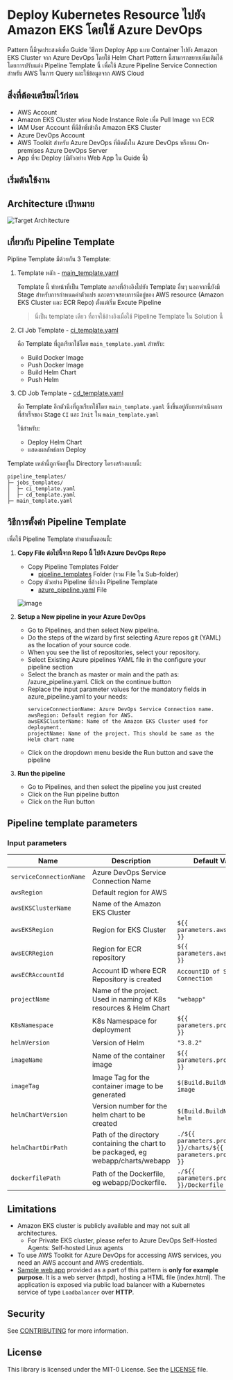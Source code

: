 # Deploy Kubernetes Resource ไปยัง Amazon EKS โดยใช้ Azure DevOps
Pattern นี้มีจุดประสงค์เพื่อ Guide วิธีการ Deploy App แบบ Container ไปยัง Amazon EKS Cluster จาก Azure DevOps โดยใช้ Helm Chart 
Pattern นี้สามารถขยายเพิ่มเติมได้โดยการปรับแต่ง Pipeline Template นี้ เพื่อใช้ Azure Pipeline Service Connection สำหรับ AWS ในการ Query และใช้ข้อมูลจาก AWS Cloud

## สิ่งที่ต้องเตรียมไว้ก่อน
- AWS Account
- Amazon EKS Cluster พร้อม Node Instance Role เพื่อ Pull Image จาก ECR
- IAM User Account ที่มีสิทธิ์เข้าถึง Amazon EKS Cluster
- Azure DevOps Account
- AWS Toolkit สำหรับ Azure DevOps ที่ติดตั้งใน Azure DevOps หรือบน On-premises Azure DevOps Server
- App ที่จะ Deploy (มีตัวอย่าง Web App ใน Guide นี้)

## เริ่มต้นใช้งาน

## Architecture เป้าหมาย
![Target Architecture](./docs/img/Architecture.png "Target Architecture")
## เกี่ยวกับ Pipeline Template
Pipline Template มีด้วยกัน 3 Template:

1. Template หลัก - [main_template.yaml](./pipeline_templates/main_template.yaml)

    Template นี้ ทำหน้าที่เป็น Template กลางที่อ้างอิงไปยัง Template อื่นๆ นอกจากนี้ยังมี Stage สำหรับการกำหนดค่าตัวแปร และตรวจสอบการมีอยู่ของ AWS resource (Amazon EKS Cluster และ ECR Repo) ตั้งแต่เริ่ม Excute Pipeline

    >นี่เป็น template เดียว ที่อาจใช้อ้างอิงเมื่อใช้ Pipeline Template ใน Solution นี้

2. CI Job Template - [ci_template.yaml](./pipeline_templates/job_templates/ci_template.yaml)

    คือ Template ที่ถูกเรียกใช้โดย `main_template.yaml` สำหรับ:
    - Build Docker Image
    - Push Docker Image
    - Build Helm Chart
    - Push Helm

3. CD Job Template - [cd_template.yaml](./pipeline_templates/job_templates/cd_template.yaml)

    คือ Template อีกตัวนึงที่ถูกเรียกใช้โดย `main_template.yaml` ซึ่งขึ้นอยู่กับการดำเนินการที่สำเร็จของ Stage `CI` และ `Init` ใน `main_template.yaml` 
    
    ใช้สำหรับ:
    - Deploy Helm Chart
    - แสดงผลลัพธ์การ Deploy

Template เหล่านี้ถูกจัดอยู่ใน Directory โครงสร้างแบบนี้:
```
pipeline_templates/
├─ jobs_templates/
│  ├─ ci_template.yaml
│  ├─ cd_template.yaml
├─ main_template.yaml
```

## วิธีการตั้งค่า Pipeline Template
เพื่อใช้ Pipeline Template ทำตามขั้นตอนนี้:
1. **Copy File ต่อไปนี้จาก Repo นี้ ไปยัง Azure DevOps Repo**
    * Copy Pipeline Templates Folder
        - [pipeline_templates](./pipeline_templates/) Folder (รวม File ใน Sub-folder)
    * Copy ตัวอย่าง Pipeline ที่อ้างอิง Pipeline Template
        - [azure_pipeline.yaml](./azure_pipeline.yaml) File
    
    ![image](https://github.com/user-attachments/assets/66bfd608-da28-4f9f-adff-68feccb27c88)

2. **Setup a New pipeline in your Azure DevOps**
    * Go to Pipelines, and then select New pipeline.
    * Do the steps of the wizard by first selecting Azure repos git (YAML) as the location of your source code.
    * When you see the list of repositories, select your repository.
    * Select Existing Azure pipelines YAML file in the configure your pipeline section
    * Select the branch as master or main and the path as: /azure_pipeline.yaml. Click on the continue button
    * Replace the input parameter values for the mandatory fields in azure_pipeline.yaml to your needs:
        ```
        serviceConnectionName: Azure DevOps Service Connection name.
        awsRegion: Default region for AWS.
        awsEKSClusterName: Name of the Amazon EKS Cluster used for deployment.
        projectName: Name of the project. This should be same as the Helm chart name
        ```
    * Click on the dropdown menu beside the Run button and save the pipeline
3. **Run the pipeline**
    * Go to Pipelines, and then select the pipeline you just created
    * Click on the Run pipeline button
    * Click on the Run button

## Pipeline template parameters
### Input parameters

| Name                       | Description                                                     | Default Value         |
| -------------------------  | ----------------------------------------------------------------| --------------------- |
| `serviceConnectionName`    | Azure DevOps Service Connection Name                            |                       |
| `awsRegion`                | Default region for AWS                                          |                       |
| `awsEKSClusterName`        | Name of the Amazon EKS Cluster                                  |                       |
| `awsEKSRegion`             | Region for EKS Cluster                                          | `${{ parameters.awsRegion }}` |
| `awsECRRegion`             | Region for ECR repository                                       | `${{ parameters.awsRegion }}` |
| `awsECRAccountId`          | Account ID where ECR Repository is created                      | `AccountID of Service Connection` |
| `projectName`              | Name of the project. Used in naming of K8s resources & Helm Chart  | `"webapp"` |
| `K8sNamespace`             | K8s Namespace for deployment                                    | `${{ parameters.projectName }}` |
| `helmVersion`              | Version of Helm                                                 | `"3.8.2"` |
| `imageName`                | Name of the container image                                     | `${{ parameters.projectName }}` |
| `imageTag`                 | Image Tag for the container image to be generated               | `$(Build.BuildNumber)-image` |
| `helmChartVersion`         | Version number for the helm chart to be created                 | `$(Build.BuildNumber)-helm`  |
| `helmChartDirPath`         | Path of the directory containing the chart to be packaged, eg webapp/charts/webapp | `./${{ parameters.projectName }}/charts/${{ parameters.projectName }}` |
| `dockerfilePath`           | Path of the Dockerfile, eg webapp/Dockerfile.                   | `./${{ parameters.projectName }}/Dockerfile` |

## Limitations
- Amazon EKS cluster is publicly available and may not suit all architectures.
    - For Private EKS cluster, please refer to Azure DevOps Self-Hosted Agents: Self-hosted Linux agents
- To use AWS Toolkit for Azure DevOps for accessing AWS services, you need an AWS account and AWS credentials.
- [Sample web app](./webapp/charts/README.md) provided as a part of this pattern is **only for example purpose**. It is a web server (httpd), hosting a HTML file (index.html). The application is exposed via public load balancer with a Kubernetes service of type `Loadbalancer` over **HTTP**.

## Security

See [CONTRIBUTING](CONTRIBUTING.md#security-issue-notifications) for more information.

## License

This library is licensed under the MIT-0 License. See the [LICENSE](./LICENSE) file.
